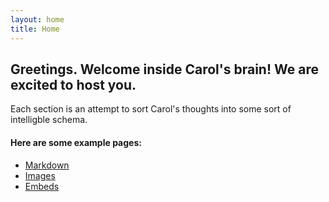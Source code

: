 ```yaml
---
layout: home
title: Home
---
```


## Greetings. Welcome inside Carol's brain! We are excited to host you.

Each section is an attempt to sort Carol's thoughts into some sort of intelligble schema. 

#### Here are some example pages:

- [Markdown](02-markdown-examples)
- [Images](03-images-examples)
- [Embeds](04-embeds-examples)
